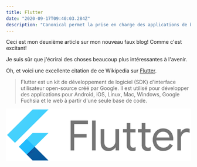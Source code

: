 ```yaml
---
title: Flutter
date: "2020-09-17T09:40:03.284Z"
description: "Canonical permet la prise en charge des applications de bureau Linux avec Flutter."
---
```


Ceci est mon deuxième article sur mon nouveau faux blog! Comme c'est excitant!

Je suis sûr que j'écrirai des choses beaucoup plus intéressantes à l'avenir.

Oh, et voici une excellente citation de ce Wikipedia sur
[Flutter](<https://fr.wikipedia.org/wiki/Flutter_(logiciel)>).

> Flutter est un kit de développement de logiciel (SDK) d'interface utilisateur open-source créé par Google.
> Il est utilisé pour développer des applications pour Android, iOS, Linux, Mac, Windows, Google Fuchsia et le web
> à partir d'une seule base de code.

![Flutter](./Google-flutter-logo.png)
